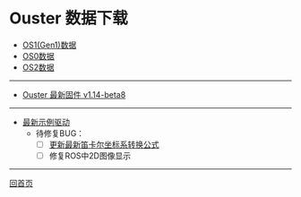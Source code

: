 # Ouster 数据下载

- [OS1(Gen1)数据](https://eyun.baidu.com/s/3qZvQL0S)
- [OS0数据](https://eyun.baidu.com/s/3kWppwV1)
- [OS2数据](https://eyun.baidu.com/s/3mjZU5AS)

---

- [Ouster 最新固件 v1.14-beta8](https://eyun.baidu.com/s/3jKiMesI)

---

- [最新示例驱动](https://eyun.baidu.com/s/3pMvmQtP)
    - 待修复BUG：
        - [ ] [更新最新笛卡尔坐标系转换公式](https://eyun.baidu.com/s/3oAsNtX4)
        - [ ] 修复ROS中2D图像显示

---
[回首页](#main)